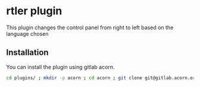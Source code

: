 # rtler plugin

This plugin changes the control panel from right to left based on the language chosen


## Installation

You can install the plugin using gitlab acorn.

```bash
cd plugins/ ; mkdir -p acorn ; cd acorn ; git clone git@gitlab.acorn.org:office/rtler.git ; cd ../../
```
